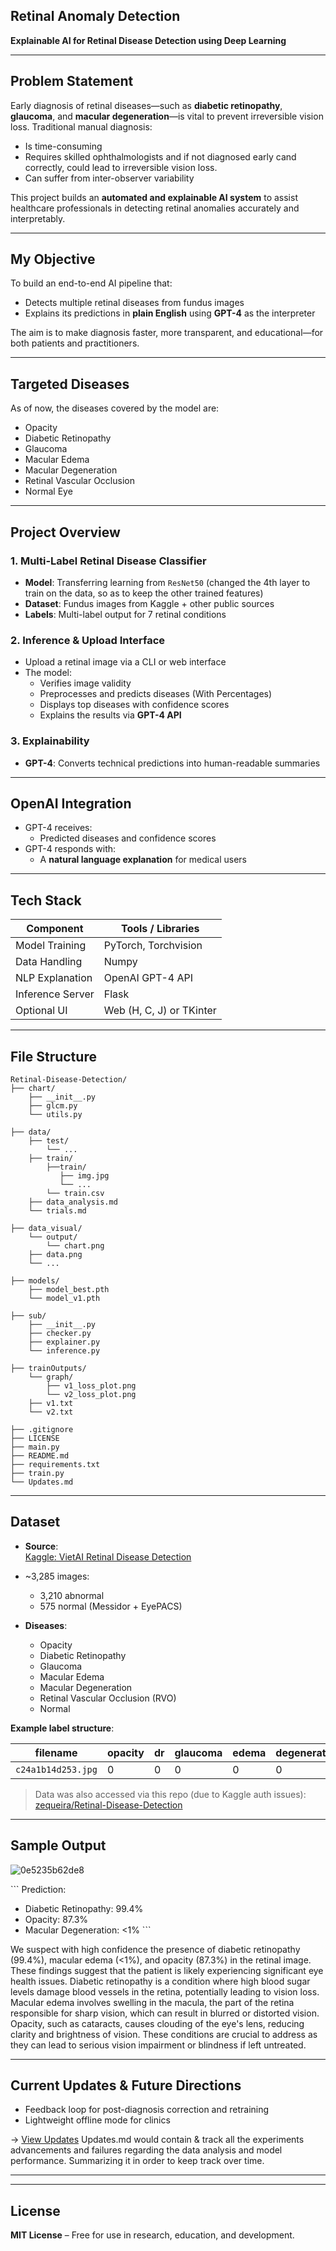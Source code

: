 ## Retinal Anomaly Detection
 
**Explainable AI for Retinal Disease Detection using Deep Learning**

---

## Problem Statement
Early diagnosis of retinal diseases—such as **diabetic retinopathy**, **glaucoma**, and **macular degeneration**—is vital to prevent irreversible vision loss. Traditional manual diagnosis:
- Is time-consuming  
- Requires skilled ophthalmologists and if not diagnosed early cand correctly, could lead to irreversible vision loss.
- Can suffer from inter-observer variability
  
This project builds an **automated and explainable AI system** to assist healthcare professionals in detecting retinal anomalies accurately and interpretably.

---

## My Objective
To build an end-to-end AI pipeline that:
- Detects multiple retinal diseases from fundus images  
- Explains its predictions in **plain English** using **GPT-4** as the interpreter

The aim is to make diagnosis faster, more transparent, and educational—for both patients and practitioners.

---

## Targeted Diseases
As of now, the diseases covered by the model are:
- Opacity
- Diabetic Retinopathy
- Glaucoma
- Macular Edema
- Macular Degeneration
- Retinal Vascular Occlusion
- Normal Eye

---

## Project Overview

### 1. Multi-Label Retinal Disease Classifier
- **Model**: Transferring learning from  `ResNet50` (changed the 4th layer to train on the data, so as to keep the other trained features)
- **Dataset**: Fundus images from Kaggle + other public sources  
- **Labels**: Multi-label output for 7 retinal conditions 


### 2. Inference & Upload Interface
- Upload a retinal image via a CLI or web interface  
- The model:
  - Verifies image validity  
  - Preprocesses and predicts diseases (With Percentages)
  - Displays top diseases with confidence scores  
  - Explains the results via **GPT-4 API**

### 3. Explainability
- **GPT-4**: Converts technical predictions into human-readable summaries  

---

## OpenAI Integration
- GPT-4 receives:
  - Predicted diseases and confidence scores  
- GPT-4 responds with:
  - A **natural language explanation** for medical users  

---

## Tech Stack

| Component         | Tools / Libraries          |
|-------------------|----------------------------|
| Model Training    | PyTorch, Torchvision       |
| Data Handling     | Numpy                      |
| NLP Explanation   | OpenAI GPT-4 API           |
| Inference Server  | Flask                      |
| Optional UI       | Web (H, C, J) or TKinter   |

---

## File Structure

```
Retinal-Disease-Detection/
├── chart/
    ├── __init__.py
    ├── glcm.py
    └── utils.py

├── data/
    ├── test/
        └── ...
    ├── train/
        ├──train/
           ├── img.jpg
           └── ...
        └── train.csv
    ├── data_analysis.md
    └── trials.md

├── data_visual/
    └── output/
        └── chart.png
    ├── data.png
    └── ...

├── models/
    ├── model_best.pth
    └── model_v1.pth

├── sub/
    ├── __init__.py
    ├── checker.py
    ├── explainer.py
    └── inference.py

├── trainOutputs/
    └── graph/
        ├── v1_loss_plot.png
        └── v2_loss_plot.png
    ├── v1.txt
    └── v2.txt

├── .gitignore 
├── LICENSE
├── main.py
├── README.md
├── requirements.txt
├── train.py
└── Updates.md

```

---

## Dataset

- **Source**:  
  [Kaggle: VietAI Retinal Disease Detection](https://www.kaggle.com/competitions/vietai-advance-course-retinal-disease-detection)  
- ~3,285 images:  
  - 3,210 abnormal  
  - 575 normal (Messidor + EyePACS)  

- **Diseases**:  
  - Opacity  
  - Diabetic Retinopathy  
  - Glaucoma  
  - Macular Edema  
  - Macular Degeneration  
  - Retinal Vascular Occlusion (RVO)  
  - Normal

**Example label structure**:

| filename          | opacity | dr | glaucoma | edema  | degeneration  | rvo | normal |
|------------------ |---------|----|----------|--------|---------------|-----|--------|
| `c24a1b14d253.jpg`|   0     | 0  |    0     |   0    |      0        |  1  |   0    |

> Data was also accessed via this repo (due to Kaggle auth issues):  
[zequeira/Retinal-Disease-Detection](https://github.com/zequeira/Retinal-Disease-Detection/tree/main/data)

---

## Sample Output

![0e5235b62de8](https://github.com/user-attachments/assets/d9fbc550-1b09-4509-89aa-f4c3de6303ad)



\`\`\`
Prediction:
- Diabetic Retinopathy: 99.4%
- Opacity: 87.3%
- Macular Degeneration: <1%
\`\`\`

We suspect with high confidence the presence of diabetic retinopathy (99.4%), macular edema (<1%), and opacity (87.3%) in the retinal image. These findings suggest that the patient is likely experiencing significant eye health issues. Diabetic retinopathy is a condition where high blood sugar levels damage blood vessels in the retina, potentially leading to vision loss. Macular edema involves swelling in the macula, the part of the retina responsible for sharp vision, which can result in blurred or distorted vision. Opacity, such as cataracts, causes clouding of the eye's lens, reducing clarity and brightness of vision. These conditions are crucial to address as they can lead to serious vision impairment or blindness if left untreated.

---

## Current Updates & Future Directions

-  Feedback loop for post-diagnosis correction and retraining 
-  Lightweight offline mode for clinics  

-> [View Updates](Updates.md)
Updates.md would contain & track all the experiments advancements and failures regarding the data analysis and model performance. Summarizing it in order to keep track over time.

---

---

## License  
**MIT License** – Free for use in research, education, and development.